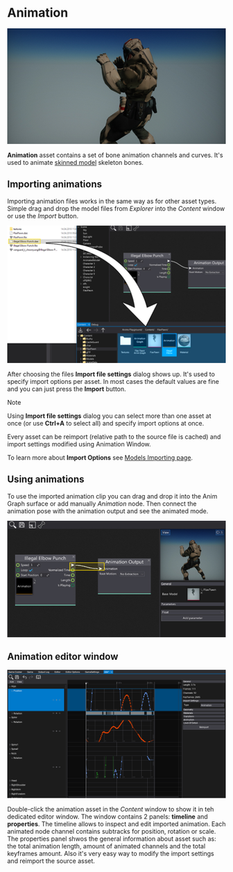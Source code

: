 # Animation

![Animation](media/title.jpg)

**Animation** asset contains a set of bone animation channels and curves. It's used to animate [skinned model](../skinned-model/index.md) skeleton bones.

## Importing animations

Importing animation files works in the same way as for other asset types. Simple drag and drop the model files from *Explorer* into the *Content* window or use the *Import* button.

![Importing Animation](media/import-animation.jpg)

After choosing the files **Import file settings** dialog shows up. It's used to specify import options per asset. In most cases the default values are fine and you can just press the **Import** button.

> [!Note]
> Using **Import file settings** dialog you can select more than one asset at once (or use **Ctrl+A** to select all) and specify import options at once.

Every asset can be reimport (relative path to the source file is cached) and import settings modified using Animation Window.

To learn more about **Import Options** see [Models Importing page](../../graphics/models/import.md).

## Using animations

To use the imported animation clip you can drag and drop it into the Anim Graph surface or add manually *Animation* node.
Then connect the animation pose with the animation output and see the animated mode.

![Using Animation](media/use-animation.jpg)

## Animation editor window

![Animation Editor Window](media/animation-editor.png)

Double-click the animation asset in the *Content* window to show it in teh dedicated editor window.
The window contains 2 panels: **timeline** and **properties**.
The timeline allows to inspect and edit imported animation. Each animated node channel contains subtracks for position, rotation or scale.
The properties panel shwos the general information about asset such as: the total animation length, amount of animated channels and the total keyframes amount. Also it's very easy way to modify the import settings and reimport the source asset.


